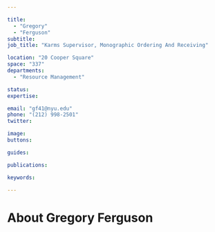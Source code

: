 ```yaml
---

title:
  - "Gregory"
  - "Ferguson"
subtitle: 
job_title: "Karms Supervisor, Monographic Ordering And Receiving"

location: "20 Cooper Square"
space: "337"
departments:
  - "Resource Management"

status: 
expertise:

email: "gf41@nyu.edu"
phone: "(212) 998-2501"
twitter: 

image: 
buttons:

guides:

publications:

keywords:

---
```


# About Gregory Ferguson


